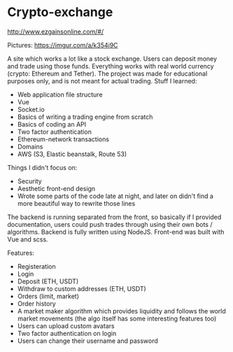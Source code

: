 # Crypto-exchange

http://www.ezgainsonline.com/#/

Pictures: https://imgur.com/a/k354i9C

A site which works a lot like a stock exchange. Users can deposit money and trade using those funds. Everything works with real world currency (crypto: Ethereum and Tether). The project was made for educational purposes only, and is not meant for actual trading. Stuff I learned:

- Web application file structure
- Vue
- Socket.io
- Basics of writing a trading engine from scratch
- Basics of coding an API
- Two factor authentication
- Ethereum-network transactions
- Domains
- AWS (S3, Elastic beanstalk, Route 53)

Things I didn't focus on:
- Security
- Aesthetic front-end design
- Wrote some parts of the code late at night, and later on didn't find a more beautiful way to rewrite those lines

The backend is running separated from the front, so basically if I provided documentation, users could push trades through using their own bots / algorithms. Backend is fully written using NodeJS. Front-end was built with Vue and scss.

Features:
- Registeration
- Login
- Deposit (ETH, USDT)
- Withdraw to custom addresses (ETH, USDT)
- Orders (limit, market)
- Order history
- A market maker algorithm which provides liquidity and follows the world market movements (the algo itself has some interesting features too)
- Users can upload custom avatars
- Two factor authentication on login
- Users can change their username and password